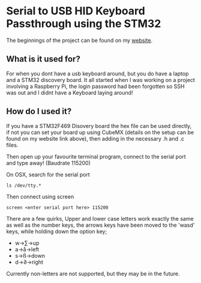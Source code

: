 # Serial to USB HID Keyboard Passthrough using the STM32

The beginnings of the project can be found on my [website](https://www.bond-ee.com/serial-to-hid-keyboard-passthrough).   

## What is it used for?

For when you dont have a usb keyboard around, but you do have a laptop and a STM32 discovery board. It all started when I was working on a project involving a Raspberry Pi, the login password had been forgotten so SSH was out and I didnt have a Keyboard laying around!  
## How do I used it?

If you have a STM32F469 Disovery board the hex file can be used directly, if not you can set your board up using CubeMX (details on the setup can be found on my website link above), then adding in the necessary .h and .c files. 
 
Then open up your favourite terminal program, connect to the serial port and type away! (Baudrate 115200)

On OSX, search for the serial port

`` ls /dev/tty.* ``

Then connect using screen

`` screen <enter serial port here> 115200 ``
	
There are a few quirks, Upper and lower case letters work exactly the same as well as the number keys, the arrows keys have been moved to the 'wasd' keys, while holding down the option key;
- w->∑->up
- a->å->left
- s->ß->down
- d->∂->right

Currently non-letters are not supported, but they may be in the future.



